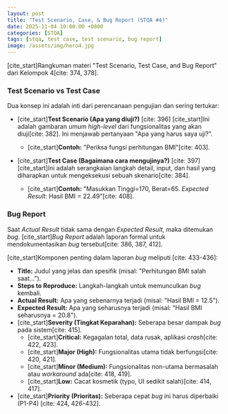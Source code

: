 ```yaml
---
layout: post
title: "Test Scenario, Case, & Bug Report (STQA #4)"
date: 2025-11-04 10:00:00 +0800
categories: [STQA]
tags: [stqa, test case, test scenario, bug report]
image: /assets/img/hero4.jpg
---
```


[cite_start]Rangkuman materi "Test Scenario, Test Case, and Bug Report" dari Kelompok 4[cite: 374, 378].

### Test Scenario vs Test Case

Dua konsep ini adalah inti dari perencanaan pengujian dan sering tertukar:

* [cite_start]**Test Scenario (Apa yang diuji?)** [cite: 396]
    [cite_start]Ini adalah gambaran umum *high-level* dari fungsionalitas yang akan diuji[cite: 382]. Ini menjawab pertanyaan "Apa yang harus saya uji?".
    * [cite_start]**Contoh:** "Periksa fungsi perhitungan BMI"[cite: 403].

* [cite_start]**Test Case (Bagaimana cara mengujinya?)** [cite: 397]
    [cite_start]Ini adalah serangkaian langkah detail, input, dan hasil yang diharapkan untuk mengeksekusi sebuah skenario[cite: 384].
    * [cite_start]**Contoh:** "Masukkan Tinggi=170, Berat=65. *Expected Result*: Hasil BMI = 22.49"[cite: 408].

### Bug Report

Saat *Actual Result* tidak sama dengan *Expected Result*, maka ditemukan *bug*. [cite_start]*Bug Report* adalah laporan formal untuk mendokumentasikan *bug* tersebut[cite: 386, 387, 412].

[cite_start]Komponen penting dalam laporan *bug* meliputi [cite: 433-436]:
* **Title:** Judul yang jelas dan spesifik (misal: "Perhitungan BMI salah saat...").
* **Steps to Reproduce:** Langkah-langkah untuk memunculkan *bug* kembali.
* **Actual Result:** Apa yang sebenarnya terjadi (misal: "Hasil BMI = 12.5").
* **Expected Result:** Apa yang seharusnya terjadi (misal: "Hasil BMI seharusnya = 20.8").
* [cite_start]**Severity (Tingkat Keparahan):** Seberapa besar dampak *bug* pada sistem[cite: 415].
    * [cite_start]**Critical:** Kegagalan total, data rusak, aplikasi *crash*[cite: 422, 423].
    * [cite_start]**Major (High):** Fungsionalitas utama tidak berfungsi[cite: 420, 421].
    * [cite_start]**Minor (Medium):** Fungsionalitas non-utama bermasalah atau *workaround* ada[cite: 418, 419].
    * [cite_start]**Low:** Cacat kosmetik (typo, UI sedikit salah)[cite: 414, 417].
* [cite_start]**Priority (Prioritas):** Seberapa cepat *bug* ini harus diperbaiki (P1-P4) [cite: 424, 426-432].
